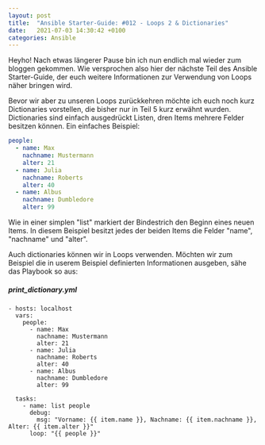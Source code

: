 ```yaml
---
layout: post
title:  "Ansible Starter-Guide: #012 - Loops 2 & Dictionaries"
date:   2021-07-03 14:30:42 +0100
categories: Ansible
---
```


Heyho! Nach etwas längerer Pause bin ich nun endlich mal wieder zum bloggen gekommen. Wie versprochen also hier der nächste Teil des Ansible Starter-Guide,
der euch weitere Informationen zur Verwendung von Loops näher bringen wird.

Bevor wir aber zu unseren Loops zurückkehren möchte ich euch noch kurz Dictionaries vorstellen, die bisher nur in Teil 5 kurz erwähnt wurden. Dictionaries sind
einfach ausgedrückt Listen, dren Items mehrere Felder besitzen können. Ein einfaches Beispiel:

```yaml
people:
  - name: Max
    nachname: Mustermann
    alter: 21
  - name: Julia
    nachname: Roberts
    alter: 40
  - name: Albus
    nachname: Dumbledore
    alter: 99
```

Wie in einer simplen "list" markiert der Bindestrich den Beginn eines neuen Items. In diesem Beispiel besitzt jedes der beiden Items die Felder "name", "nachname" und "alter".

Auch dictionaries können wir in Loops verwenden. Möchten wir zum Beispiel die in userem Beispiel definierten Informationen ausgeben, sähe das Playbook so aus:

##### print_dictionary.yml 
``` 
- hosts: localhost
  vars:
    people:
      - name: Max
        nachname: Mustermann
        alter: 21
      - name: Julia
        nachname: Roberts
        alter: 40
      - name: Albus
        nachname: Dumbledore
        alter: 99
       
  tasks:
    - name: list people
      debug:
        msg: "Vorname: {{ item.name }}, Nachname: {{ item.nachname }}, Alter: {{ item.alter }}"
      loop: "{{ people }}"
    
```


